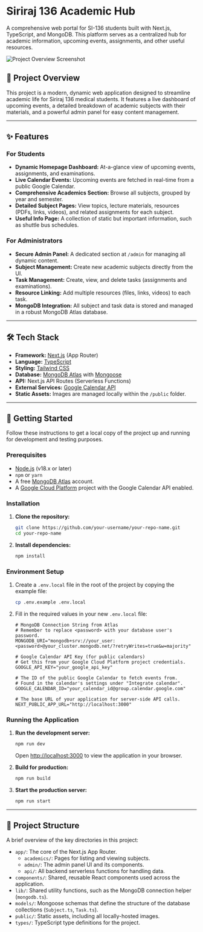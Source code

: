 # Siriraj 136 Academic Hub

A comprehensive web portal for SI-136 students built with Next.js, TypeScript, and MongoDB. This platform serves as a centralized hub for academic information, upcoming events, assignments, and other useful resources.

![Project Overview Screenshot](https://i.imgur.com/65q5ji6bolvWRbMlloTCBi7PPQa-Jijq65V0qZUhnAEe0MIXMta2yhNySeJ8nS_1hsJ38jMt1GFKXZyQ9OMNiktd2fRdVGBYxIUNiShHogj4prI9H3CX4uPzAkeTDqFrtUfVSzt3d6pFmtdtUVuFrZtavDzG8icl0EujIRuGYtiFTZR68BTulQ=w1280) <!-- You can replace this with a better screenshot of your homepage -->

## 🚀 Project Overview

This project is a modern, dynamic web application designed to streamline academic life for Siriraj 136 medical students. It features a live dashboard of upcoming events, a detailed breakdown of academic subjects with their materials, and a powerful admin panel for easy content management.

---

## ✨ Features

### For Students
- **Dynamic Homepage Dashboard:** At-a-glance view of upcoming events, assignments, and examinations.
- **Live Calendar Events:** Upcoming events are fetched in real-time from a public Google Calendar.
- **Comprehensive Academics Section:** Browse all subjects, grouped by year and semester.
- **Detailed Subject Pages:** View topics, lecture materials, resources (PDFs, links, videos), and related assignments for each subject.
- **Useful Info Page:** A collection of static but important information, such as shuttle bus schedules.

### For Administrators
- **Secure Admin Panel:** A dedicated section at `/admin` for managing all dynamic content.
- **Subject Management:** Create new academic subjects directly from the UI.
- **Task Management:** Create, view, and delete tasks (assignments and examinations).
- **Resource Linking:** Add multiple resources (files, links, videos) to each task.
- **MongoDB Integration:** All subject and task data is stored and managed in a robust MongoDB Atlas database.

---

## 🛠️ Tech Stack

- **Framework:** [Next.js](https://nextjs.org/) (App Router)
- **Language:** [TypeScript](https://www.typescriptlang.org/)
- **Styling:** [Tailwind CSS](https://tailwindcss.com/)
- **Database:** [MongoDB Atlas](https://www.mongodb.com/cloud/atlas) with [Mongoose](https://mongoosejs.com/)
- **API:** Next.js API Routes (Serverless Functions)
- **External Services:** [Google Calendar API](https://developers.google.com/calendar)
- **Static Assets:** Images are managed locally within the `/public` folder.

---

## 🏁 Getting Started

Follow these instructions to get a local copy of the project up and running for development and testing purposes.

### Prerequisites

- [Node.js](https://nodejs.org/) (v18.x or later)
- `npm` or `yarn`
- A free [MongoDB Atlas](https://www.mongodb.com/cloud/atlas) account.
- A [Google Cloud Platform](https://console.cloud.google.com/) project with the Google Calendar API enabled.

### Installation

1.  **Clone the repository:**
    ```bash
    git clone https://github.com/your-username/your-repo-name.git
    cd your-repo-name
    ```

2.  **Install dependencies:**
    ```bash
    npm install
    ```

### Environment Setup

1.  Create a `.env.local` file in the root of the project by copying the example file:
    ```bash
    cp .env.example .env.local
    ```

2.  Fill in the required values in your new `.env.local` file:

    ```env
    # MongoDB Connection String from Atlas
    # Remember to replace <password> with your database user's password.
    MONGODB_URI="mongodb+srv://your_user:<password>@your_cluster.mongodb.net/?retryWrites=true&w=majority"

    # Google Calendar API Key (for public calendars)
    # Get this from your Google Cloud Platform project credentials.
    GOOGLE_API_KEY="your_google_api_key"

    # The ID of the public Google Calendar to fetch events from.
    # Found in the calendar's settings under "Integrate calendar".
    GOOGLE_CALENDAR_ID="your_calendar_id@group.calendar.google.com"

    # The base URL of your application for server-side API calls.
    NEXT_PUBLIC_APP_URL="http://localhost:3000"
    ```

### Running the Application

1.  **Run the development server:**
    ```bash
    npm run dev
    ```
    Open [http://localhost:3000](http://localhost:3000) to view the application in your browser.

2.  **Build for production:**
    ```bash
    npm run build
    ```

3.  **Start the production server:**
    ```bash
    npm run start
    ```

---

## 📂 Project Structure

A brief overview of the key directories in this project:

-   `app/`: The core of the Next.js App Router.
    -   `academics/`: Pages for listing and viewing subjects.
    -   `admin/`: The admin panel UI and its components.
    -   `api/`: All backend serverless functions for handling data.
-   `components/`: Shared, reusable React components used across the application.
-   `lib/`: Shared utility functions, such as the MongoDB connection helper (`mongodb.ts`).
-   `models/`: Mongoose schemas that define the structure of the database collections (`Subject.ts`, `Task.ts`).
-   `public/`: Static assets, including all locally-hosted images.
-   `types/`: TypeScript type definitions for the project.